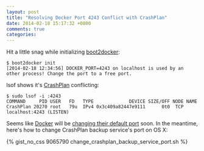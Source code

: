 ```yaml
---
layout: post
title: "Resolving Docker Port 4243 Conflict with CrashPlan"
date: 2014-02-18 15:17:32 +0800
comments: true
categories: 
---
```

Hit a little snag while initializing [boot2docker](https://github.com/steeve/boot2docker):

``` console
$ boot2docker init
[2014-02-18 12:34:56] DOCKER_PORT=4243 on localhost is used by an other process! Change the port to a free port.
```

lsof shows it's [CrashPlan](http://www.code42.com/crashplan/) conflicting:

``` console
$ sudo lsof -i :4243
COMMAND     PID USER   FD   TYPE             DEVICE SIZE/OFF NODE NAME
CrashPlan 20270 root   79u  IPv4 0x3c409a82447e9111      0t0  TCP localhost:4243 (LISTEN)
```

Seems like [Docker](https://www.docker.io/) will be [changing their default port](https://github.com/dotcloud/docker/issues/1440) soon. In the meantime, here's how to change CrashPlan backup service's port on OS X:

{% gist_no_css 9065790 change_crashplan_backup_service_port.sh %}